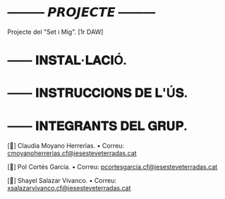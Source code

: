 # ——— 𝙋𝙍𝙊𝙅𝙀𝘾𝙏𝙀 ———
Projecte del "Set i Mig". [1r DAW]

# —— 𝐈𝐍𝐒𝐓𝐀𝐋·𝐋𝐀𝐂𝐈Ó.



# —— 𝐈𝐍𝐒𝐓𝐑𝐔𝐂𝐂𝐈𝐎𝐍𝐒 𝐃𝐄 𝐋'Ú𝐒.



# —— 𝐈𝐍𝐓𝐄𝐆𝐑𝐀𝐍𝐓𝐒 𝐃𝐄𝐋 𝐆𝐑𝐔𝐏.
[🌷] Claudia Moyano Herrerías.
• Correu: cmoyanoherrerias.cf@iesesteveterradas.cat 
 
[🌸] Pol Cortés García.
• Correu: pcortesgarcia.cf@iesesteveterradas.cat
  
[🍄] Shayel Salazar Vivanco.
• Correu: xsalazarvivanco.cf@iesesteveterradas.cat
